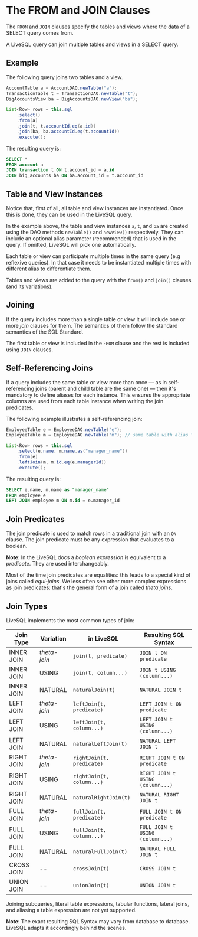 # The FROM and JOIN Clauses

The `FROM` and `JOIN` clauses specify the tables and views where the data of a SELECT query comes from.

A LiveSQL query can join multiple tables and views in a SELECT query.


## Example

 The following
query joins two tables and a view.

```java
AccountTable a = AccountDAO.newTable("a");
TransactionTable t = TransactionDAO.newTable("t");
BigAccountsView ba = BigAccountsDAO.newView("ba");

List<Row> rows = this.sql 
    .select() 
    .from(a) 
    .join(t, t.accountId.eq(a.id))
    .join(ba, ba.accountId.eq(t.accountId))
    .execute();
```

The resulting query is:

```sql
SELECT * 
FROM account a
JOIN transaction t ON t.account_id = a.id
JOIN big_accounts ba ON ba.account_id = t.account_id
```

## Table and View Instances

Notice that, first of all, all table and view instances are instantiated. Once this is done, they can be used in the LiveSQL query.

In the example above, the table and view instances `a`, `t`, and `ba` are created using the DAO methods
`newTable()` and `newView()` respectively. They can include an optional alias parameter (recommended) 
that is used in the query. If omitted, LiveSQL will pick one automatically.

Each table or view can participate multiple times in the same query (e.g reflexive queries). In that case it needs to be instantiated
multiple times with different alias to differentiate them.

Tables and views are added to the query with the `from()` and `join()` clauses (and its variations).


## Joining

If the query includes more than a single table or view it will include one or more *join* clauses for them. The semantics 
of them follow the standard semantics of the SQL Standard.

The first table or view is included in the `FROM` clause and the rest is included using `JOIN` clauses.


## Self-Referencing Joins

If a query includes the same table or view more than once &mdash; as in self-referencing joins (parent and child table 
are the same one) &mdash; then it's mandatory to define aliases for each instance. This ensures the appropriate columns
are used from each table instance when writing the join predicates.

The following example illustrates a self-referencing join:


```java
EmployeeTable e = EmployeeDAO.newTable("e");
EmployeeTable m = EmployeeDAO.newTable("m"); // same table with alias "m" for "manager"

List<Row> rows = this.sql 
    .select(e.name, m.name.as("manager_name")) 
    .from(e) 
    .leftJoin(m, m.id.eq(e.managerId))
    .execute();
```

The resulting query is:

```sql
SELECT e.name, m.name as "manager_name"
FROM employee e
LEFT JOIN employee m ON m.id = e.manager_id
```


## Join Predicates

The join predicate is used to match rows in a traditional join with an `ON` clause. The join predicate must be any expression that
evaluates to a boolean.

**Note**: In the LiveSQL docs a *boolean expression* is equivalent to a *predicate*. They are used interchangeably.

Most of the time join predicates are equalities: this leads to a special kind of joins called *equi-joins*. We less often see other more complex 
expressions as join predicates: that's the general form of a join called *theta joins*.


## Join Types

LiveSQL implements the most common types of join:

| Join Type | Variation | in LiveSQL | Resulting SQL Syntax |
| -- | -- | -- | -- |
| INNER JOIN | *theta-join* | `join(t, predicate)` | `JOIN t ON predicate` |
| INNER JOIN | USING | `join(t, column...)` | `JOIN t USING (column...)` |
| INNER JOIN | NATURAL | `naturalJoin(t)` | `NATURAL JOIN t` |
| LEFT JOIN | *theta-join* | `leftJoin(t, predicate)` | `LEFT JOIN t ON predicate` |
| LEFT JOIN | USING | `leftJoin(t, column...)` | `LEFT JOIN t USING (column...)` |
| LEFT JOIN | NATURAL | `naturalLeftJoin(t)` | `NATURAL LEFT JOIN t` |
| RIGHT JOIN | *theta-join* | `rightJoin(t, predicate)` | `RIGHT JOIN t ON predicate` |
| RIGHT JOIN | USING | `rightJoin(t, column...)` | `RIGHT JOIN t USING (column...)` |
| RIGHT JOIN | NATURAL | `naturalRightJoin(t)` | `NATURAL RIGHT JOIN t` |
| FULL JOIN | *theta-join* | `fullJoin(t, predicate)` | `FULL JOIN t ON predicate` |
| FULL JOIN | USING | `fullJoin(t, column...)` | `FULL JOIN t USING (column...)` |
| FULL JOIN | NATURAL | `naturalFullJoin(t)` | `NATURAL FULL JOIN t` |
| CROSS JOIN | -- | `crossJoin(t)` | `CROSS JOIN t` |
| UNION JOIN | -- | `unionJoin(t)` | `UNION JOIN t` |


Joining subqueries, literal table expressions, tabular functions, lateral joins, and aliasing a table expression are not yet supported.

**Note**: The exact resulting SQL Syntax may vary from database to database. LiveSQL adapts it accordingly behind the scenes.








